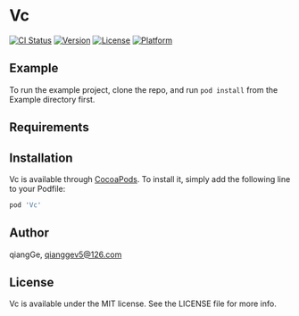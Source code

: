 # Vc

[![CI Status](https://img.shields.io/travis/qiangGe/Vc.svg?style=flat)](https://travis-ci.org/qiangGe/Vc)
[![Version](https://img.shields.io/cocoapods/v/Vc.svg?style=flat)](https://cocoapods.org/pods/Vc)
[![License](https://img.shields.io/cocoapods/l/Vc.svg?style=flat)](https://cocoapods.org/pods/Vc)
[![Platform](https://img.shields.io/cocoapods/p/Vc.svg?style=flat)](https://cocoapods.org/pods/Vc)

## Example

To run the example project, clone the repo, and run `pod install` from the Example directory first.

## Requirements

## Installation

Vc is available through [CocoaPods](https://cocoapods.org). To install
it, simply add the following line to your Podfile:

```ruby
pod 'Vc'
```

## Author

qiangGe, qianggev5@126.com

## License

Vc is available under the MIT license. See the LICENSE file for more info.
